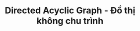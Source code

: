 ---
layout: posts_by_category
categories: dag
title: Directed Acyclic Graph - Đồ thị không chu trình 
permalink: /category/dag
---